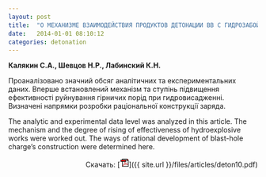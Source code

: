 ```yaml
---
layout: post
title:  "О МЕХАНИЗМЕ ВЗАИМОДЕЙСТВИЯ ПРОДУКТОВ ДЕТОНАЦИИ ВВ С ГИДРОЗАБОЙКОЙ"
date:   2014-01-01 08:10:12
categories: detonation
---
```


<strong>Калякин С.А., Шевцов Н.Р., Лабинский К.Н.</strong>

Проаналізовано  значний  обсяг  аналітичних  та  експериментальних  даних. 
Вперше  встановлений  механізм  та  ступінь  підвищення ефективності руйнування 
гірничих порід при гидровисадженні.  Визначені  напрямки  розробки  раціональної 
конструкції заряда.

The  analytic  and  experimental  data  level  was  analyzed  in  this 
article. The mechanism and the degree of rising of effectiveness of hydroexplosive
works  were  worked  out.  The  ways  of  rational  development of blast-hole charge’s 
construction were determined here.
<p align="right">
Скачать: [<img src="/img/pdf.gif">]({{ site.url }}/files/articles/deton10.pdf)
</p>
